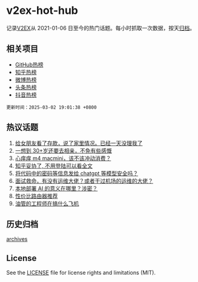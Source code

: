 # v2ex-hot-hub

 记录[V2EX](https://www.v2ex.com/)从 2021-01-06 日至今的热门话题。每小时抓取一次数据，按天[归档](archives)。
 
 ## 相关项目

- [GitHub热榜](https://github.com/it985/github-hot-hub)
- [知乎热榜](https://github.com/it985/zhihu-hot-hub)
- [微博热榜](https://github.com/it985/weibo-hot-hub)
- [头条热榜](https://github.com/it985/toutiao-hot-hub)
- [抖音热榜](https://github.com/it985/douyin-hot-hub)


 `更新时间：2025-03-02 19:01:38 +0800`

## 热议话题

1. [给女朋友看了存款，说了家里情况。已经一天没理我了](https://www.v2ex.com/t/1115231)
1. [一想到 30+岁还要去相亲，不免有些感慨](https://www.v2ex.com/t/1115202)
1. [心痒痒 m4 macmini，该不该冲动消费？](https://www.v2ex.com/t/1115174)
1. [知乎妥协了, 不用登陆可以看全文](https://www.v2ex.com/t/1115243)
1. [将代码中的密码等信息发给 chatgpt 等模型安全吗？](https://www.v2ex.com/t/1115208)
1. [面试救命，有没有运维大佬？或者干过机场的运维的大佬？](https://www.v2ex.com/t/1115247)
1. [本地部署 AI 的意义在哪里？涉密？](https://www.v2ex.com/t/1115234)
1. [性价比路由器推荐](https://www.v2ex.com/t/1115183)
1. [油管的工程师在搞什么飞机](https://www.v2ex.com/t/1115126)

## 历史归档

[archives](archives)

## License

See the [LICENSE](LICENSE) file for license rights and limitations (MIT).
